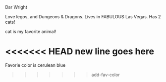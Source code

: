 Dar Wright

Love legos, and Dungeons & Dragons.
Lives in FABULOUS Las Vegas.
Has 2 cats!

cat is my favorite animal!

<<<<<<< HEAD
new line goes here
=======
Favorie color is cerulean blue
>>>>>>> add-fav-color
